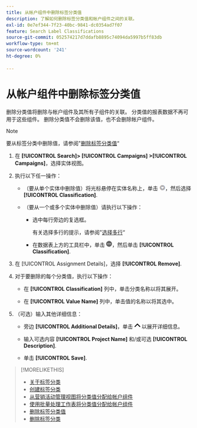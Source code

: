 ```yaml
---
title: 从帐户组件中删除标签分类值
description: 了解如何删除标签分类值和帐户组件之间的关联。
exl-id: 0e7ef344-7f23-40bc-9841-dc0354ad7f07
feature: Search Label Classifications
source-git-commit: 052574217d7ddafb8895c74094da5997b5ff83db
workflow-type: tm+mt
source-wordcount: '241'
ht-degree: 0%

---
```


# 从帐户组件中删除标签分类值

删除分类值将删除与帐户组件及其所有子组件的关联。 分类值的报表数据不再可用于这些组件。 删除分类值不会删除该值，也不会删除帐户组件。

>[!NOTE]
>
>要从标签分类中删除值，请参阅&quot;[删除标签分类值](classification-values-delete.md)“

1. 在 **[!UICONTROL Search]> [!UICONTROL Campaigns] >[!UICONTROL Campaigns]**，选择实体视图。

1. 执行以下任一操作：

   * （要从单个实体中删除值）将光标悬停在实体名称上，单击 ![菜单按钮](/help/search-social-commerce/assets/arrow-dropdown-menu.png "菜单按钮")，然后选择 **[!UICONTROL Classification]**.

   * （要从一个或多个实体中删除值）请执行以下操作：

      * 选中每行旁边的复选框。

        有关选择多行的提示，请参阅&quot;[选择多行](/help/search-social-commerce/common-tasks/navigation-editing-selection/multiple-rows-select.md)“

      * 在数据表上方的工具栏中，单击 ![更多](/help/search-social-commerce/assets/more.png "更多")，然后单击 **[!UICONTROL Classification]**.

1. 在 [!UICONTROL Assignment Details]，选择 **[!UICONTROL Remove]**.

1. 对于要删除的每个分类值，执行以下操作：

   * 在 **[!UICONTROL Classification]** 列中，单击分类名称以将其展开。

   * 在 **[!UICONTROL Value Name]** 列中，单击值的名称以将其选中。

1. （可选）输入其他详细信息：

   * 旁边 **[!UICONTROL Additional Details]**，单击 ![打开](/help/search-social-commerce/assets/chevron-up.png "打开") 以展开详细信息。

   * 输入可选内容 **[!UICONTROL Project Name]** 和/或可选 **[!UICONTROL Description]**.

   * 单击 **[!UICONTROL Save]**.

>[!MORELIKETHIS]
>
>* [关于标签分类](classification-about.md)
>* [创建标签分类](classification-create.md)
>* [从营销活动管理视图将分类值分配给帐户组件](classification-values-assign-campaign-management.md)
>* [使用批量处理工作表将分类值分配给帐户组件](classification-values-assign-bulksheets.md)
>* [删除标签分类值](classification-values-delete.md)
>* [删除标签分类](classification-delete.md)
